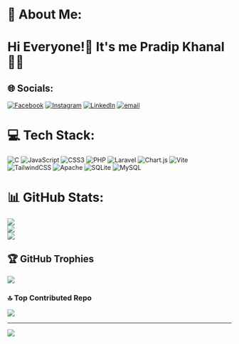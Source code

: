 # 💫 About Me:
# Hi Everyone!👋 It's me Pradip Khanal👨‍💻


## 🌐 Socials:
[![Facebook](https://img.shields.io/badge/Facebook-%231877F2.svg?logo=Facebook&logoColor=white)](https://facebook.com/pradip.khanal.7528) [![Instagram](https://img.shields.io/badge/Instagram-%23E4405F.svg?logo=Instagram&logoColor=white)](https://instagram.com/pradipkhanal_25) [![LinkedIn](https://img.shields.io/badge/LinkedIn-%230077B5.svg?logo=linkedin&logoColor=white)](https://linkedin.com/in/pradip-khanal-92a97333a) [![email](https://img.shields.io/badge/Email-D14836?logo=gmail&logoColor=white)](mailto:khanalpradip74@gmail.com) 

# 💻 Tech Stack:
![C](https://img.shields.io/badge/c-%2300599C.svg?style=for-the-badge&logo=c&logoColor=white) ![JavaScript](https://img.shields.io/badge/javascript-%23323330.svg?style=for-the-badge&logo=javascript&logoColor=%23F7DF1E) ![CSS3](https://img.shields.io/badge/css3-%231572B6.svg?style=for-the-badge&logo=css3&logoColor=white) ![PHP](https://img.shields.io/badge/php-%23777BB4.svg?style=for-the-badge&logo=php&logoColor=white) ![Laravel](https://img.shields.io/badge/laravel-%23FF2D20.svg?style=for-the-badge&logo=laravel&logoColor=white) ![Chart.js](https://img.shields.io/badge/chart.js-F5788D.svg?style=for-the-badge&logo=chart.js&logoColor=white) ![Vite](https://img.shields.io/badge/vite-%23646CFF.svg?style=for-the-badge&logo=vite&logoColor=white) ![TailwindCSS](https://img.shields.io/badge/tailwindcss-%2338B2AC.svg?style=for-the-badge&logo=tailwind-css&logoColor=white) ![Apache](https://img.shields.io/badge/apache-%23D42029.svg?style=for-the-badge&logo=apache&logoColor=white) ![SQLite](https://img.shields.io/badge/sqlite-%2307405e.svg?style=for-the-badge&logo=sqlite&logoColor=white) ![MySQL](https://img.shields.io/badge/mysql-4479A1.svg?style=for-the-badge&logo=mysql&logoColor=white)
# 📊 GitHub Stats:
![](https://github-readme-stats.vercel.app/api?username=PradipKhanal22&theme=aura&hide_border=false&include_all_commits=true&count_private=true)<br/>
![](https://nirzak-streak-stats.vercel.app/?user=PradipKhanal22&theme=aura&hide_border=false)<br/>
![](https://github-readme-stats.vercel.app/api/top-langs/?username=PradipKhanal22&theme=aura&hide_border=false&include_all_commits=true&count_private=true&layout=compact)

## 🏆 GitHub Trophies
![](https://github-profile-trophy.vercel.app/?username=PradipKhanal22&theme=aura&no-frame=false&no-bg=false&margin-w=4)

### 🔝 Top Contributed Repo
![](https://github-contributor-stats.vercel.app/api?username=PradipKhanal22&limit=5&theme=dark&combine_all_yearly_contributions=true)

---
[![](https://visitcount.itsvg.in/api?id=PradipKhanal22&icon=4&color=2)](https://visitcount.itsvg.in)

<!-- Proudly created with GPRM ( https://gprm.itsvg.in ) -->
